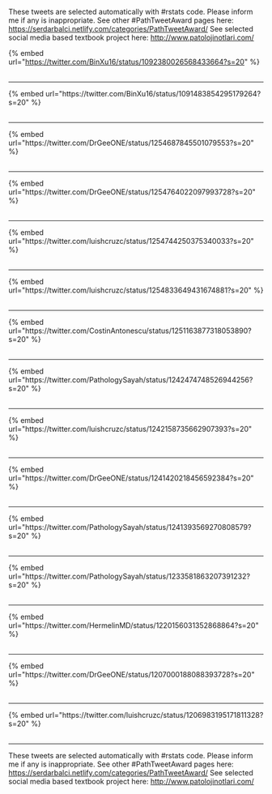 

These tweets are selected automatically with #rstats code. Please inform me if any is inappropriate.
See other #PathTweetAward pages here: https://serdarbalci.netlify.com/categories/PathTweetAward/ 
See selected social media based textbook project here: http://www.patolojinotlari.com/

{% embed url="https://twitter.com/BinXu16/status/1092380026568433664?s=20" %}<br>
<br>
<hr>
{% embed url="https://twitter.com/BinXu16/status/1091483854295179264?s=20" %}<br>
<br>
<hr>
{% embed url="https://twitter.com/DrGeeONE/status/1254687845501079553?s=20" %}<br>
<br>
<hr>
{% embed url="https://twitter.com/DrGeeONE/status/1254764022097993728?s=20" %}<br>
<br>
<hr>
{% embed url="https://twitter.com/luishcruzc/status/1254744250375340033?s=20" %}<br>
<br>
<hr>
{% embed url="https://twitter.com/luishcruzc/status/1254833649431674881?s=20" %}<br>
<br>
<hr>
{% embed url="https://twitter.com/CostinAntonescu/status/1251163877318053890?s=20" %}<br>
<br>
<hr>
{% embed url="https://twitter.com/PathologySayah/status/1242474748526944256?s=20" %}<br>
<br>
<hr>
{% embed url="https://twitter.com/luishcruzc/status/1242158735662907393?s=20" %}<br>
<br>
<hr>
{% embed url="https://twitter.com/DrGeeONE/status/1241420218456592384?s=20" %}<br>
<br>
<hr>
{% embed url="https://twitter.com/PathologySayah/status/1241393569270808579?s=20" %}<br>
<br>
<hr>
{% embed url="https://twitter.com/PathologySayah/status/1233581863207391232?s=20" %}<br>
<br>
<hr>
{% embed url="https://twitter.com/HermelinMD/status/1220156031352868864?s=20" %}<br>
<br>
<hr>
{% embed url="https://twitter.com/DrGeeONE/status/1207000188088393728?s=20" %}<br>
<br>
<hr>
{% embed url="https://twitter.com/luishcruzc/status/1206983195171811328?s=20" %}<br>
<br>
<hr>


These tweets are selected automatically with #rstats code. Please inform me if any is inappropriate.
See other #PathTweetAward pages here: https://serdarbalci.netlify.com/categories/PathTweetAward/ 
See selected social media based textbook project here: http://www.patolojinotlari.com/
